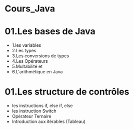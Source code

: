 # Cours_Java

# 01.Les bases de Java

- 1.les variables
- 2.Les types
- 3.Les conversions de types
- 4.Les Opérateurs
- 5.Multabilité et 
- 6.L'arithmétique en Java

# 01.Les structure de contrôles

- les instructions if, else if, else
- les instruction Switch
- Opérateur Ternaire
- Introduction aux itérables (Tableau)